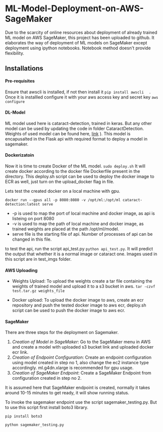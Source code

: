 # ML-Model-Deployment-on-AWS-SageMaker

Due to the scarcity of online resources about deployment of already trained ML model on AWS SageMaker, 
this project has been uploaded to github. It elaborates the way of deployment of ML models on SageMaker except deployment using ipython notebooks. Notebook method doesn't provide flexibility.

## Installations

#### Pre-requisites

Ensure that awscli is installed, if not then install it
`pip install awscli 
`
. Once it is installled configure it with your aws access key and secret key
`aws configure`

#### DL-Model

ML model used here is cataract-detection, trained in keras. But any other model can be used by updating the code in 
folder CataractDetection. Weights of used model can be found here, [link](https://raw.githubusercontent.com/akash-harijan/cataract-detection/master/models/final-700imgs.h5)
). This model is encapusalted in the Flask api with required format to deploy a model in sagemaker.

#### Dockerizatoin

Now it is time to create Docker of the ML model. 
`sudo deploy.sh`
It will create docker according to the docker file Dockerfile present in the directory. This deploy.sh script can 
be used to deploy the docker image to ECR as well, just turn on the upload_docker flag in file.

Lets test the created docker on a local machine with gpu.

`docker run --gpus all -p 8080:8080 -v /opt/ml:/opt/ml cataract-detection:latest serve`

- -p is used to map the port of local machine and docker image, as api is listeing on port 8080
- -v is used to map the path of local machine and docker image, as trained weights are placed at the path /opt/ml/model.
- serve file is the starting file of api. Number of processes of api can be changed in this file.

to test the api, run the script api_test.py
`python api_test.py`. It will predict the output that whether it is a normal image or cataract one. Images used in this
script are in test_imgs folder.

#### AWS Uploading

- Weights Upload: To upload the weights create a tar file containing the weights of trained model and upload it to a 
s3 bucket in aws. `tar -czvf test.tar.gz weights_file`
  
- Docker upload: To upload the docker image to aws, create an ecr repository and push the tested docker image to aws ecr,
deploy.sh script can be used to push the docker image to aws ecr.
  
#### SageMaker

There are three steps for the deployment on Sagemaker.
 1. *Creation of Model in SageMaker*: Go to the SageMaker menu in AWS and create a model with uploaded s3 bucket link and 
uploaded docker ecr link.
2. *Creation of Endpoint Configuration*: Create an endpoint configuration using model created in step no 1, also change
the ec2 instance type accordingly. ml.g4dn.xlarge is recommended for gpu usage.
3. *Creation of SageMaker Endpoint*: Create a SageMaker Endpoint from configuration created in step no 2.

It is assumed here that SageMaker endpoint is created, normally it takes around 10-15 minutes to get ready, it will 
show running status. 

To invoke the sagemaker endpoint use the script sagemaker_testing.py. But to use this script first install boto3 library. 

`pip install boto3`

`python sagemaker_testing.py`

[https://raw.githubusercontent.com/akash-harijan/cataract-detection/master/models/final-700imgs.h5]: https://raw.githubusercontent.com/akash-harijan/cataract-detection/master/models/final-700imgs.h5
